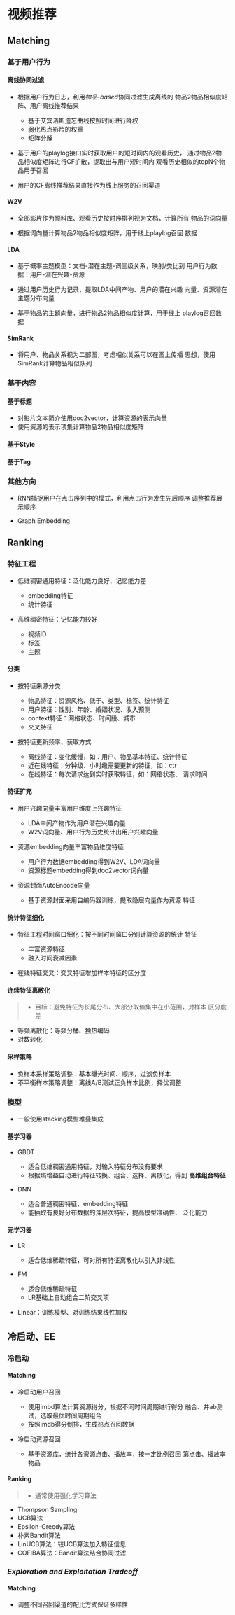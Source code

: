 #	视频推荐

##	Matching

###	基于用户行为

####	离线协同过滤

-	根据用户行为日志，利用*物品-based*协同过滤生成离线的
	物品2物品相似度矩阵、用户离线推荐结果
	-	基于艾宾浩斯遗忘曲线按照时间进行降权
	-	弱化热点影片的权重
	-	矩阵分解

-	基于用户的playlog接口实时获取用户的短时间内的观看历史，
	通过物品2物品相似度矩阵进行CF扩散，提取出与用户短时间内
	观看历史相似的topN个物品用于召回

-	用户的CF离线推荐结果直接作为线上服务的召回渠道

####	W2V

-	全部影片作为预料库、观看历史按时序排列视为文档，计算所有
	物品的词向量

-	根据词向量计算物品2物品相似度矩阵，用于线上playlog召回
	数据

####	LDA

-	基于概率主题模型：文档-潜在主题-词三级关系，映射/类比到
	用户行为数据：用户-潜在兴趣-资源

-	通过用户历史行为记录，提取LDA中间产物、用户的潜在兴趣
	向量、资源潜在主题分布向量

-	基于物品的主题向量，进行物品2物品相似度计算，用于线上
	playlog召回数据

####	SimRank

-	将用户、物品关系视为二部图，考虑相似关系可以在图上传播
	思想，使用SimRank计算物品相似队列

###	基于内容

####	基于标题

-	对影片文本简介使用doc2vector，计算资源的表示向量
-	使用资源的表示项集计算物品2物品相似度矩阵

####	基于Style

####	基于Tag

###	其他方向

-	RNN捕捉用户在点击序列中的模式，利用点击行为发生先后顺序
	调整推荐展示顺序

-	Graph Embedding

##	Ranking

###	特征工程

-	低维稠密通用特征：泛化能力良好、记忆能力差
	-	embedding特征
	-	统计特征

-	高维稠密特征：记忆能力较好
	-	视频ID
	-	标签
	-	主题

####	分类

-	按特征来源分类
	-	物品特征：资源风格、低于、类型、标签、统计特征
	-	用户特征：性别、年龄、婚姻状况、收入预测
	-	context特征：网络状态、时间段、城市
	-	交叉特征

-	按特征更新频率、获取方式
	-	离线特征：变化缓慢，如：用户、物品基本特征、统计特征
	-	近在线特征：分钟级、小时级需要更新的特征，如：ctr
	-	在线特征：每次请求达到实时获取特征，如：网络状态、
		请求时间

####	特征扩充

-	用户兴趣向量丰富用户维度上兴趣特征
	-	LDA中间产物作为用户潜在兴趣向量
	-	W2V词向量、用户行为历史统计出用户兴趣向量

-	资源embedding向量丰富物品维度特征
	-	用户行为数据embedding得到W2V、LDA词向量
	-	资源标题embedding得到doc2vector词向量

-	资源封面AutoEncode向量
	-	基于资源封面采用自编码器训练，提取隐层向量作为资源
		特征

####	统计特征细化

-	特征工程时间窗口细化：按不同时间窗口分别计算资源的统计
	特征
	-	丰富资源特征
	-	融入时间衰减因素

-	在线特征交叉：交叉特征增加样本特征的区分度

####	连续特征离散化

> - 目标：避免特征为长尾分布、大部分取值集中在小范围，对样本
	区分度差

-	等频离散化：等频分桶、独热编码
-	对数转化

####	采样策略

-	负样本采样策略调整：基本曝光时间、顺序，过滤负样本
-	不平衡样本策略调整：离线A/B测试正负样本比例，择优调整

###	模型

-	一般使用stacking模型堆叠集成

####	基学习器

-	GBDT
	-	适合低维稠密通用特征，对输入特征分布没有要求
	-	根据熵增益自动进行特征转换、组合、选择、离散化，得到
		**高维组合特征**

-	DNN
	-	适合普通稠密特征、embedding特征
	-	能抽取有良好分布数据的深层次特征，提高模型准确性、
		泛化能力

####	元学习器

-	LR
	-	适合低维稀疏特征，可对所有特征离散化以引入非线性

-	FM
	-	适合低维稀疏特征
	-	LR基础上自动组合二阶交叉项

-	Linear：训练模型、对训练结果线性加权

##	冷启动、EE

###	冷启动

####	Matching

-	冷启动用户召回
	-	使用imbd算法计算资源得分，根据不同时间周期进行得分
		融合、并ab测试，选取最优时间周期组合
	-	按照imdb得分倒排，生成热点召回数据

-	冷启动资源召回
	-	基于资源库，统计各资源点击、播放率，按一定比例召回
		第点击、播放率物品

####	Ranking

> - 通常使用强化学习算法

-	Thompson Sampling
-	UCB算法
-	Epsilon-Greedy算法
-	朴素Bandit算法
-	LinUCB算法：较UCB算法加入特征信息
-	COFIBA算法：Bandit算法结合协同过滤

###	*Exploration and Exploitation Tradeoff*

####	Matching

-	调整不同召回渠道的配比方式保证多样性


